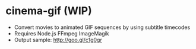 # cinema-gif (WIP)


- Convert movies to animated GIF sequences by using subtitle timecodes
- Requires Node.js FFmpeg ImageMagik
- Output sample: http://goo.gl/c1g0gr
